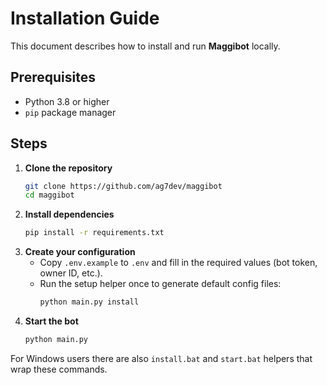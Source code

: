# Installation Guide

This document describes how to install and run **Maggibot** locally.

## Prerequisites

- Python 3.8 or higher
- `pip` package manager

## Steps

1. **Clone the repository**
   ```bash
   git clone https://github.com/ag7dev/maggibot
   cd maggibot
   ```
2. **Install dependencies**
   ```bash
   pip install -r requirements.txt
   ```
3. **Create your configuration**
   - Copy `.env.example` to `.env` and fill in the required values (bot token, owner ID, etc.).
   - Run the setup helper once to generate default config files:
     ```bash
     python main.py install
     ```
4. **Start the bot**
   ```bash
   python main.py
   ```

For Windows users there are also `install.bat` and `start.bat` helpers that wrap these commands.
